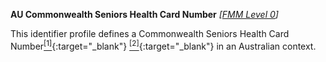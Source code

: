 **AU Commonwealth Seniors Health Card Number**  *[[FMM Level 0](guidance.html)]*

This identifier profile defines a Commonwealth Seniors Health Card Number[<sup>[1]</sup>](http://ns.electronichealth.net.au/id/centrelink-customer-reference-number/index.html){:target="_blank"} [<sup>[2]</sup>](http://meteor.aihw.gov.au/content/index.phtml/itemId/270098){:target="_blank"} in an Australian context.